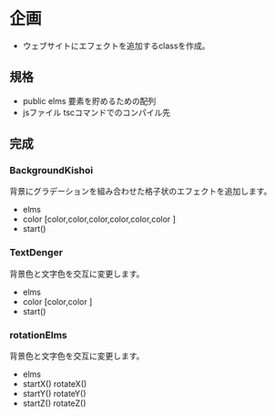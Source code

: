 # 企画
- ウェブサイトにエフェクトを追加するclassを作成。
## 規格
- public elms 
要素を貯めるための配列
- jsファイル
  tscコマンドでのコンパイル先

## 完成
### BackgroundKishoi
背景にグラデーションを組み合わせた格子状のエフェクトを追加します。
- elms
- color
\[color,color,color,color,color,color \]
- start()

### TextDenger
背景色と文字色を交互に変更します。
- elms 
- color
\[color,color \]
- start()

### rotationElms
背景色と文字色を交互に変更します。
- elms 
- startX()
   rotateX()
- startY()
  rotateY()
- startZ()
  rotateZ()
